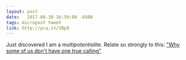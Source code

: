 ```yaml
---
layout: post
date:   2017-06-30 16:50:00 -0400
tags: micropost tweet
link: http://pca.st/VBp9
---
```


Just discovered I am a *multipotentialite*. Relate so strongly to this: ["Why some of us don't have one true calling"](http://pca.st/VBp9)